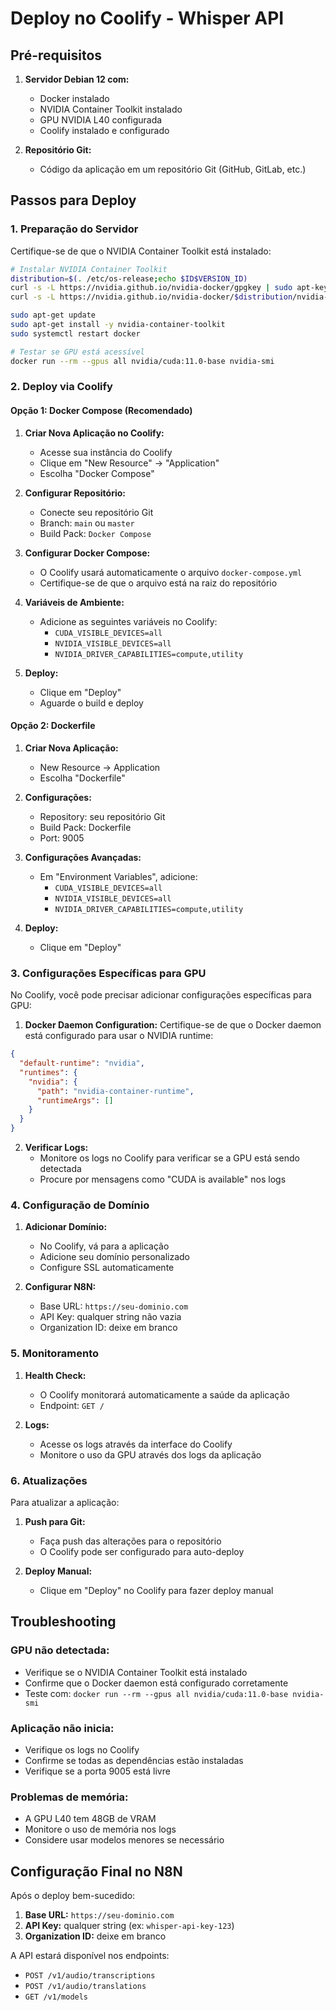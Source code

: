 # Deploy no Coolify - Whisper API

## Pré-requisitos

1. **Servidor Debian 12 com:**
   - Docker instalado
   - NVIDIA Container Toolkit instalado
   - GPU NVIDIA L40 configurada
   - Coolify instalado e configurado

2. **Repositório Git:**
   - Código da aplicação em um repositório Git (GitHub, GitLab, etc.)

## Passos para Deploy

### 1. Preparação do Servidor

Certifique-se de que o NVIDIA Container Toolkit está instalado:

```bash
# Instalar NVIDIA Container Toolkit
distribution=$(. /etc/os-release;echo $ID$VERSION_ID)
curl -s -L https://nvidia.github.io/nvidia-docker/gpgkey | sudo apt-key add -
curl -s -L https://nvidia.github.io/nvidia-docker/$distribution/nvidia-docker.list | sudo tee /etc/apt/sources.list.d/nvidia-docker.list

sudo apt-get update
sudo apt-get install -y nvidia-container-toolkit
sudo systemctl restart docker

# Testar se GPU está acessível
docker run --rm --gpus all nvidia/cuda:11.0-base nvidia-smi
```

### 2. Deploy via Coolify

#### Opção 1: Docker Compose (Recomendado)

1. **Criar Nova Aplicação no Coolify:**
   - Acesse sua instância do Coolify
   - Clique em "New Resource" → "Application"
   - Escolha "Docker Compose"

2. **Configurar Repositório:**
   - Conecte seu repositório Git
   - Branch: `main` ou `master`
   - Build Pack: `Docker Compose`

3. **Configurar Docker Compose:**
   - O Coolify usará automaticamente o arquivo `docker-compose.yml`
   - Certifique-se de que o arquivo está na raiz do repositório

4. **Variáveis de Ambiente:**
   - Adicione as seguintes variáveis no Coolify:
     - `CUDA_VISIBLE_DEVICES=all`
     - `NVIDIA_VISIBLE_DEVICES=all`
     - `NVIDIA_DRIVER_CAPABILITIES=compute,utility`

5. **Deploy:**
   - Clique em "Deploy"
   - Aguarde o build e deploy

#### Opção 2: Dockerfile

1. **Criar Nova Aplicação:**
   - New Resource → Application
   - Escolha "Dockerfile"

2. **Configurações:**
   - Repository: seu repositório Git
   - Build Pack: Dockerfile
   - Port: 9005

3. **Configurações Avançadas:**
   - Em "Environment Variables", adicione:
     - `CUDA_VISIBLE_DEVICES=all`
     - `NVIDIA_VISIBLE_DEVICES=all`
     - `NVIDIA_DRIVER_CAPABILITIES=compute,utility`

4. **Deploy:**
   - Clique em "Deploy"

### 3. Configurações Específicas para GPU

No Coolify, você pode precisar adicionar configurações específicas para GPU:

1. **Docker Daemon Configuration:**
   Certifique-se de que o Docker daemon está configurado para usar o NVIDIA runtime:

```json
{
  "default-runtime": "nvidia",
  "runtimes": {
    "nvidia": {
      "path": "nvidia-container-runtime",
      "runtimeArgs": []
    }
  }
}
```

2. **Verificar Logs:**
   - Monitore os logs no Coolify para verificar se a GPU está sendo detectada
   - Procure por mensagens como "CUDA is available" nos logs

### 4. Configuração de Domínio

1. **Adicionar Domínio:**
   - No Coolify, vá para a aplicação
   - Adicione seu domínio personalizado
   - Configure SSL automaticamente

2. **Configurar N8N:**
   - Base URL: `https://seu-dominio.com`
   - API Key: qualquer string não vazia
   - Organization ID: deixe em branco

### 5. Monitoramento

1. **Health Check:**
   - O Coolify monitorará automaticamente a saúde da aplicação
   - Endpoint: `GET /`

2. **Logs:**
   - Acesse os logs através da interface do Coolify
   - Monitore o uso da GPU através dos logs da aplicação

### 6. Atualizações

Para atualizar a aplicação:

1. **Push para Git:**
   - Faça push das alterações para o repositório
   - O Coolify pode ser configurado para auto-deploy

2. **Deploy Manual:**
   - Clique em "Deploy" no Coolify para fazer deploy manual

## Troubleshooting

### GPU não detectada:
- Verifique se o NVIDIA Container Toolkit está instalado
- Confirme que o Docker daemon está configurado corretamente
- Teste com: `docker run --rm --gpus all nvidia/cuda:11.0-base nvidia-smi`

### Aplicação não inicia:
- Verifique os logs no Coolify
- Confirme se todas as dependências estão instaladas
- Verifique se a porta 9005 está livre

### Problemas de memória:
- A GPU L40 tem 48GB de VRAM
- Monitore o uso de memória nos logs
- Considere usar modelos menores se necessário

## Configuração Final no N8N

Após o deploy bem-sucedido:

1. **Base URL:** `https://seu-dominio.com`
2. **API Key:** qualquer string (ex: `whisper-api-key-123`)
3. **Organization ID:** deixe em branco

A API estará disponível nos endpoints:
- `POST /v1/audio/transcriptions`
- `POST /v1/audio/translations`
- `GET /v1/models`

